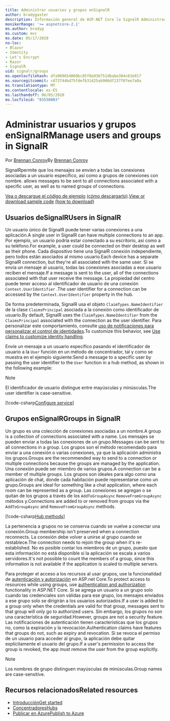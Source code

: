 ```yaml
---
title: Administrar usuarios y grupos enSignalR
author: bradygaster
description: Información general de ASP.NET Core la SignalR Administración de usuarios y grupos.
monikerRange: '>= aspnetcore-2.1'
ms.author: bradyg
ms.custom: mvc
ms.date: 05/17/2020
no-loc:
- Blazor
- Identity
- Let's Encrypt
- Razor
- SignalR
uid: signalr/groups
ms.openlocfilehash: dfa989654069bc85f0a936751dbabe384c63e917
ms.sourcegitcommit: cd73744bd75fdefb31d25ab906df237f07ee7a0a
ms.translationtype: MT
ms.contentlocale: es-ES
ms.lasthandoff: 06/05/2020
ms.locfileid: "83550003"
---
```

# <a name="manage-users-and-groups-in-signalr"></a><span data-ttu-id="5dde5-103">Administrar usuarios y grupos enSignalR</span><span class="sxs-lookup"><span data-stu-id="5dde5-103">Manage users and groups in SignalR</span></span>

<span data-ttu-id="5dde5-104">Por [Brennan Conroy](https://github.com/BrennanConroy)</span><span class="sxs-lookup"><span data-stu-id="5dde5-104">By [Brennan Conroy](https://github.com/BrennanConroy)</span></span>

SignalR<span data-ttu-id="5dde5-105">permite que los mensajes se envíen a todas las conexiones asociadas a un usuario específico, así como a grupos de conexiones con nombre.</span><span class="sxs-lookup"><span data-stu-id="5dde5-105"> allows messages to be sent to all connections associated with a specific user, as well as to named groups of connections.</span></span>

<span data-ttu-id="5dde5-106">[Vea o descargue el código de ejemplo](https://github.com/dotnet/AspNetCore.Docs/tree/master/aspnetcore/signalr/groups/sample/) [(cómo descargarlo)](xref:index#how-to-download-a-sample).</span><span class="sxs-lookup"><span data-stu-id="5dde5-106">[View or download sample code](https://github.com/dotnet/AspNetCore.Docs/tree/master/aspnetcore/signalr/groups/sample/) [(how to download)](xref:index#how-to-download-a-sample)</span></span>

## <a name="users-in-signalr"></a><span data-ttu-id="5dde5-107">Usuarios deSignalR</span><span class="sxs-lookup"><span data-stu-id="5dde5-107">Users in SignalR</span></span>

<span data-ttu-id="5dde5-108">Un usuario único de SignalR puede tener varias conexiones a una aplicación.</span><span class="sxs-lookup"><span data-stu-id="5dde5-108">A single user in SignalR can have multiple connections to an app.</span></span> <span data-ttu-id="5dde5-109">Por ejemplo, un usuario podría estar conectado a su escritorio, así como a su teléfono.</span><span class="sxs-lookup"><span data-stu-id="5dde5-109">For example, a user could be connected on their desktop as well as their phone.</span></span> <span data-ttu-id="5dde5-110">Cada dispositivo tiene una SignalR conexión independiente, pero todos están asociados al mismo usuario.</span><span class="sxs-lookup"><span data-stu-id="5dde5-110">Each device has a separate SignalR connection, but they're all associated with the same user.</span></span> <span data-ttu-id="5dde5-111">Si se envía un mensaje al usuario, todas las conexiones asociadas a ese usuario reciben el mensaje.</span><span class="sxs-lookup"><span data-stu-id="5dde5-111">If a message is sent to the user, all of the connections associated with that user receive the message.</span></span> <span data-ttu-id="5dde5-112">La propiedad del centro puede tener acceso al identificador de usuario de una conexión `Context.UserIdentifier` .</span><span class="sxs-lookup"><span data-stu-id="5dde5-112">The user identifier for a connection can be accessed by the `Context.UserIdentifier` property in the hub.</span></span>

<span data-ttu-id="5dde5-113">De forma predeterminada, SignalR usa el objeto `ClaimTypes.NameIdentifier` de la clase `ClaimsPrincipal` asociada a la conexión como identificador de usuario.</span><span class="sxs-lookup"><span data-stu-id="5dde5-113">By default, SignalR uses the `ClaimTypes.NameIdentifier` from the `ClaimsPrincipal` associated with the connection as the user identifier.</span></span> <span data-ttu-id="5dde5-114">Para personalizar este comportamiento, consulte [uso de notificaciones para personalizar el control de identidades](xref:signalr/authn-and-authz#use-claims-to-customize-identity-handling).</span><span class="sxs-lookup"><span data-stu-id="5dde5-114">To customize this behavior, see [Use claims to customize identity handling](xref:signalr/authn-and-authz#use-claims-to-customize-identity-handling).</span></span>

<span data-ttu-id="5dde5-115">Envíe un mensaje a un usuario específico pasando el identificador de usuario a la `User` función en un método de concentrador, tal y como se muestra en el ejemplo siguiente:</span><span class="sxs-lookup"><span data-stu-id="5dde5-115">Send a message to a specific user by passing the user identifier to the `User` function in a hub method, as shown in the following example:</span></span>

> [!NOTE]
> <span data-ttu-id="5dde5-116">El identificador de usuario distingue entre mayúsculas y minúsculas.</span><span class="sxs-lookup"><span data-stu-id="5dde5-116">The user identifier is case-sensitive.</span></span>

[!code-csharp[Configure service](groups/sample/Hubs/ChatHub.cs?range=29-32)]

## <a name="groups-in-signalr"></a><span data-ttu-id="5dde5-117">Grupos enSignalR</span><span class="sxs-lookup"><span data-stu-id="5dde5-117">Groups in SignalR</span></span>

<span data-ttu-id="5dde5-118">Un grupo es una colección de conexiones asociadas a un nombre.</span><span class="sxs-lookup"><span data-stu-id="5dde5-118">A group is a collection of connections associated with a name.</span></span> <span data-ttu-id="5dde5-119">Los mensajes se pueden enviar a todas las conexiones de un grupo.</span><span class="sxs-lookup"><span data-stu-id="5dde5-119">Messages can be sent to all connections in a group.</span></span> <span data-ttu-id="5dde5-120">Los grupos son el método recomendado para enviar a una conexión o varias conexiones, ya que la aplicación administra los grupos.</span><span class="sxs-lookup"><span data-stu-id="5dde5-120">Groups are the recommended way to send to a connection or multiple connections because the groups are managed by the application.</span></span> <span data-ttu-id="5dde5-121">Una conexión puede ser miembro de varios grupos.</span><span class="sxs-lookup"><span data-stu-id="5dde5-121">A connection can be a member of multiple groups.</span></span> <span data-ttu-id="5dde5-122">Los grupos son ideales para algo como una aplicación de chat, donde cada habitación puede representarse como un grupo.</span><span class="sxs-lookup"><span data-stu-id="5dde5-122">Groups are ideal for something like a chat application, where each room can be represented as a group.</span></span> <span data-ttu-id="5dde5-123">Las conexiones se agregan o se quitan de los grupos a través de los `AddToGroupAsync` `RemoveFromGroupAsync` métodos y.</span><span class="sxs-lookup"><span data-stu-id="5dde5-123">Connections are added to or removed from groups via the `AddToGroupAsync` and `RemoveFromGroupAsync` methods.</span></span>

[!code-csharp[Hub methods](groups/sample/Hubs/ChatHub.cs?range=15-27)]

<span data-ttu-id="5dde5-124">La pertenencia a grupos no se conserva cuando se vuelve a conectar una conexión.</span><span class="sxs-lookup"><span data-stu-id="5dde5-124">Group membership isn't preserved when a connection reconnects.</span></span> <span data-ttu-id="5dde5-125">La conexión debe volver a unirse al grupo cuando se restablece.</span><span class="sxs-lookup"><span data-stu-id="5dde5-125">The connection needs to rejoin the group when it's re-established.</span></span> <span data-ttu-id="5dde5-126">No es posible contar los miembros de un grupo, puesto que esta información no está disponible si la aplicación se escala a varios servidores.</span><span class="sxs-lookup"><span data-stu-id="5dde5-126">It's not possible to count the members of a group, since this information is not available if the application is scaled to multiple servers.</span></span>

<span data-ttu-id="5dde5-127">Para proteger el acceso a los recursos al usar grupos, use la funcionalidad de [autenticación y autorización](xref:signalr/authn-and-authz) en ASP.net Core.</span><span class="sxs-lookup"><span data-stu-id="5dde5-127">To protect access to resources while using groups, use [authentication and authorization](xref:signalr/authn-and-authz) functionality in ASP.NET Core.</span></span> <span data-ttu-id="5dde5-128">Si se agrega un usuario a un grupo solo cuando las credenciales son válidas para ese grupo, los mensajes enviados a ese grupo solo se dirigirán a los usuarios autorizados.</span><span class="sxs-lookup"><span data-stu-id="5dde5-128">If a user is added to a group only when the credentials are valid for that group, messages sent to that group will only go to authorized users.</span></span> <span data-ttu-id="5dde5-129">Sin embargo, los grupos no son una característica de seguridad.</span><span class="sxs-lookup"><span data-stu-id="5dde5-129">However, groups are not a security feature.</span></span> <span data-ttu-id="5dde5-130">Las notificaciones de autenticación tienen características que los grupos no, como la expiración y la revocación.</span><span class="sxs-lookup"><span data-stu-id="5dde5-130">Authentication claims have features that groups do not, such as expiry and revocation.</span></span> <span data-ttu-id="5dde5-131">Si se revoca el permiso de un usuario para acceder al grupo, la aplicación debe quitar explícitamente el usuario del grupo.</span><span class="sxs-lookup"><span data-stu-id="5dde5-131">If a user's permission to access the group is revoked, the app must remove the user from the group explicitly.</span></span>

> [!NOTE]
> <span data-ttu-id="5dde5-132">Los nombres de grupo distinguen mayúsculas de minúsculas.</span><span class="sxs-lookup"><span data-stu-id="5dde5-132">Group names are case-sensitive.</span></span>

## <a name="related-resources"></a><span data-ttu-id="5dde5-133">Recursos relacionados</span><span class="sxs-lookup"><span data-stu-id="5dde5-133">Related resources</span></span>

* [<span data-ttu-id="5dde5-134">Introducción</span><span class="sxs-lookup"><span data-stu-id="5dde5-134">Get started</span></span>](xref:tutorials/signalr)
* [<span data-ttu-id="5dde5-135">Concentradores</span><span class="sxs-lookup"><span data-stu-id="5dde5-135">Hubs</span></span>](xref:signalr/hubs)
* [<span data-ttu-id="5dde5-136">Publicar en Azure</span><span class="sxs-lookup"><span data-stu-id="5dde5-136">Publish to Azure</span></span>](xref:signalr/publish-to-azure-web-app)
